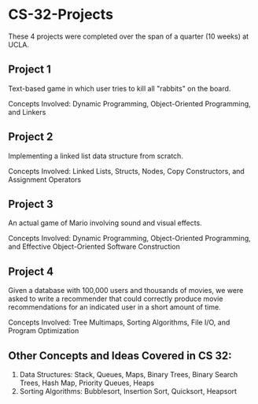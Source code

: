 # CS-32-Projects

These 4 projects were completed over the span of a quarter (10 weeks) at UCLA.

## Project 1
Text-based game in which user tries to kill all "rabbits" on the board.

Concepts Involved: Dynamic Programming, Object-Oriented Programming, and Linkers


## Project 2
Implementing a linked list data structure from scratch.

Concepts Involved: Linked Lists, Structs, Nodes, Copy Constructors, and Assignment Operators


## Project 3
An actual game of Mario involving sound and visual effects.

Concepts Involved: Dynamic Programming, Object-Oriented Programming, and Effective Object-Oriented Software Construction


## Project 4
Given a database with 100,000 users and thousands of movies, we were asked to write a recommender that could correctly produce movie recommendations for an indicated user in a short amount of time.

Concepts Involved: Tree Multimaps, Sorting Algorithms, File I/O, and Program Optimization


## Other Concepts and Ideas Covered in CS 32:
1. Data Structures: Stack, Queues, Maps, Binary Trees, Binary Search Trees, Hash Map, Priority Queues, Heaps
2. Sorting Algorithms: Bubblesort, Insertion Sort, Quicksort, Heapsort
